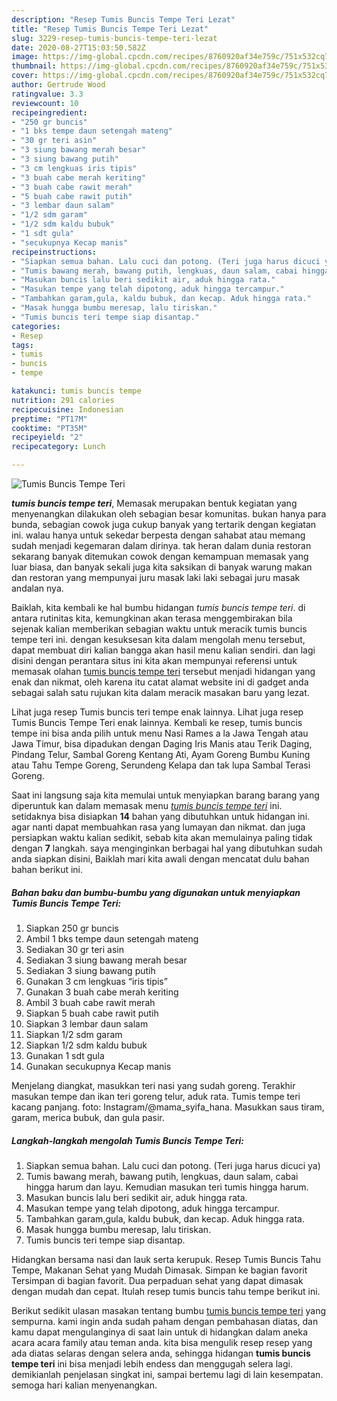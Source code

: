 ```yaml
---
description: "Resep Tumis Buncis Tempe Teri Lezat"
title: "Resep Tumis Buncis Tempe Teri Lezat"
slug: 3229-resep-tumis-buncis-tempe-teri-lezat
date: 2020-08-27T15:03:50.582Z
image: https://img-global.cpcdn.com/recipes/8760920af34e759c/751x532cq70/tumis-buncis-tempe-teri-foto-resep-utama.jpg
thumbnail: https://img-global.cpcdn.com/recipes/8760920af34e759c/751x532cq70/tumis-buncis-tempe-teri-foto-resep-utama.jpg
cover: https://img-global.cpcdn.com/recipes/8760920af34e759c/751x532cq70/tumis-buncis-tempe-teri-foto-resep-utama.jpg
author: Gertrude Wood
ratingvalue: 3.3
reviewcount: 10
recipeingredient:
- "250 gr buncis"
- "1 bks tempe daun setengah mateng"
- "30 gr teri asin"
- "3 siung bawang merah besar"
- "3 siung bawang putih"
- "3 cm lengkuas iris tipis"
- "3 buah cabe merah keriting"
- "3 buah cabe rawit merah"
- "5 buah cabe rawit putih"
- "3 lembar daun salam"
- "1/2 sdm garam"
- "1/2 sdm kaldu bubuk"
- "1 sdt gula"
- "secukupnya Kecap manis"
recipeinstructions:
- "Siapkan semua bahan. Lalu cuci dan potong. (Teri juga harus dicuci ya)"
- "Tumis bawang merah, bawang putih, lengkuas, daun salam, cabai hingga harum dan layu. Kemudian masukan teri tumis hingga harum."
- "Masukan buncis lalu beri sedikit air, aduk hingga rata."
- "Masukan tempe yang telah dipotong, aduk hingga tercampur."
- "Tambahkan garam,gula, kaldu bubuk, dan kecap. Aduk hingga rata."
- "Masak hungga bumbu meresap, lalu tiriskan."
- "Tumis buncis teri tempe siap disantap."
categories:
- Resep
tags:
- tumis
- buncis
- tempe

katakunci: tumis buncis tempe 
nutrition: 291 calories
recipecuisine: Indonesian
preptime: "PT17M"
cooktime: "PT35M"
recipeyield: "2"
recipecategory: Lunch

---
```



![Tumis Buncis Tempe Teri](https://img-global.cpcdn.com/recipes/8760920af34e759c/751x532cq70/tumis-buncis-tempe-teri-foto-resep-utama.jpg)

<b><i>tumis buncis tempe teri</i></b>, Memasak merupakan bentuk kegiatan yang menyenangkan dilakukan oleh sebagian besar komunitas. bukan hanya para bunda, sebagian cowok juga cukup banyak yang tertarik dengan kegiatan ini. walau hanya untuk sekedar berpesta dengan sahabat atau memang sudah menjadi kegemaran dalam dirinya. tak heran dalam dunia restoran sekarang banyak ditemukan cowok dengan kemampuan memasak yang luar biasa, dan banyak sekali juga kita saksikan di banyak warung makan dan restoran yang mempunyai juru masak laki laki sebagai juru masak andalan nya.

Baiklah, kita kembali ke hal bumbu hidangan <i>tumis buncis tempe teri</i>. di antara rutinitas kita, kemungkinan akan terasa menggembirakan bila sejenak kalian memberikan sebagian waktu untuk meracik tumis buncis tempe teri ini. dengan kesuksesan kita dalam mengolah menu tersebut, dapat membuat diri kalian bangga akan hasil menu kalian sendiri. dan lagi disini dengan perantara situs ini kita akan mempunyai referensi untuk memasak olahan <u>tumis buncis tempe teri</u> tersebut menjadi hidangan yang enak dan nikmat, oleh karena itu catat alamat website ini di gadget anda sebagai salah satu rujukan kita dalam meracik masakan baru yang lezat.

Lihat juga resep Tumis buncis teri tempe enak lainnya. Lihat juga resep Tumis Buncis Tempe Teri enak lainnya. Kembali ke resep, tumis buncis tempe ini bisa anda pilih untuk menu Nasi Rames a la Jawa Tengah atau Jawa Timur, bisa dipadukan dengan Daging Iris Manis atau Terik Daging, Pindang Telur, Sambal Goreng Kentang Ati, Ayam Goreng Bumbu Kuning atau Tahu Tempe Goreng, Serundeng Kelapa dan tak lupa Sambal Terasi Goreng.


Saat ini langsung saja kita memulai untuk menyiapkan barang barang yang diperuntuk kan dalam memasak menu <u><i>tumis buncis tempe teri</i></u> ini. setidaknya bisa disiapkan <b>14</b> bahan yang dibutuhkan untuk hidangan ini. agar nanti dapat membuahkan rasa yang lumayan dan nikmat. dan juga persiapkan waktu kalian sedikit, sebab kita akan memulainya paling tidak dengan <b>7</b> langkah. saya menginginkan berbagai hal yang dibutuhkan sudah anda siapkan disini, Baiklah mari kita awali dengan mencatat dulu bahan bahan berikut ini.

<!--inarticleads1-->

##### Bahan baku dan bumbu-bumbu yang digunakan untuk menyiapkan Tumis Buncis Tempe Teri:

1. Siapkan 250 gr buncis
1. Ambil 1 bks tempe daun setengah mateng
1. Sediakan 30 gr teri asin
1. Sediakan 3 siung bawang merah besar
1. Sediakan 3 siung bawang putih
1. Gunakan 3 cm lengkuas “iris tipis”
1. Gunakan 3 buah cabe merah keriting
1. Ambil 3 buah cabe rawit merah
1. Siapkan 5 buah cabe rawit putih
1. Siapkan 3 lembar daun salam
1. Siapkan 1/2 sdm garam
1. Siapkan 1/2 sdm kaldu bubuk
1. Gunakan 1 sdt gula
1. Gunakan secukupnya Kecap manis


Menjelang diangkat, masukkan teri nasi yang sudah goreng. Terakhir masukan tempe dan ikan teri goreng telur, aduk rata. Tumis tempe teri kacang panjang. foto: Instagram/@mama_syifa_hana. Masukkan saus tiram, garam, merica bubuk, dan gula pasir. 

<!--inarticleads2-->

##### Langkah-langkah mengolah Tumis Buncis Tempe Teri:

1. Siapkan semua bahan. Lalu cuci dan potong. (Teri juga harus dicuci ya)
1. Tumis bawang merah, bawang putih, lengkuas, daun salam, cabai hingga harum dan layu. Kemudian masukan teri tumis hingga harum.
1. Masukan buncis lalu beri sedikit air, aduk hingga rata.
1. Masukan tempe yang telah dipotong, aduk hingga tercampur.
1. Tambahkan garam,gula, kaldu bubuk, dan kecap. Aduk hingga rata.
1. Masak hungga bumbu meresap, lalu tiriskan.
1. Tumis buncis teri tempe siap disantap.


Hidangkan bersama nasi dan lauk serta kerupuk. Resep Tumis Buncis Tahu Tempe, Makanan Sehat yang Mudah Dimasak. Simpan ke bagian favorit Tersimpan di bagian favorit. Dua perpaduan sehat yang dapat dimasak dengan mudah dan cepat. Itulah resep tumis buncis tahu tempe berikut ini. 

Berikut sedikit ulasan masakan tentang bumbu <u>tumis buncis tempe teri</u> yang sempurna. kami ingin anda sudah paham dengan pembahasan diatas, dan kamu dapat mengulanginya di saat lain untuk di hidangkan dalam aneka acara acara family atau teman anda. kita bisa mengulik resep resep yang ada diatas selaras dengan selera anda, sehingga hidangan <b>tumis buncis tempe teri</b> ini bisa menjadi lebih endess dan menggugah selera lagi. demikianlah penjelasan singkat ini, sampai bertemu lagi di lain kesempatan. semoga hari kalian menyenangkan.
